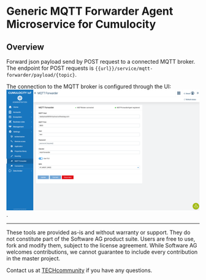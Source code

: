 # Generic MQTT Forwarder Agent Microservice for Cumulocity


## Overview

Forward json payload send by POST request to a connected MQTT broker.
The endpoint for POST requests is  ```{{url}}/service/mqtt-forwarder/payload/{topic}```.

The connection to the MQTT broker is configured through the UI:
![Configue connection Microservice](resources/image/Forwarder_MQTT_Connection.png).

______________________
These tools are provided as-is and without warranty or support. They do not constitute part of the Software AG product suite. Users are free to use, fork and modify them, subject to the license agreement. While Software AG welcomes contributions, we cannot guarantee to include every contribution in the master project.

Contact us at [TECHcommunity](mailto:technologycommunity@softwareag.com?subject=Github/SoftwareAG) if you have any questions.
